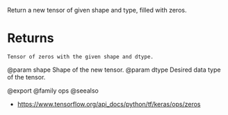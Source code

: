 Return a new tensor of given shape and type, filled with zeros.

# Returns
    Tensor of zeros with the given shape and dtype.

@param shape Shape of the new tensor.
@param dtype Desired data type of the tensor.

@export
@family ops
@seealso
+ <https://www.tensorflow.org/api_docs/python/tf/keras/ops/zeros>
